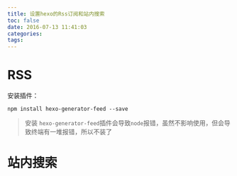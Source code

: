 ```yaml
---
title: 设置hexo的Rss订阅和站内搜索
toc: false
date: 2016-07-13 11:41:03
categories:
tags:
---
```


<!--more-->
# RSS

安装插件：
``` shell
npm install hexo-generator-feed --save
```

>安装 `hexo-generator-feed`插件会导致`node`报错，虽然不影响使用，但会导致终端有一堆报错，所以不装了

# 站内搜索

